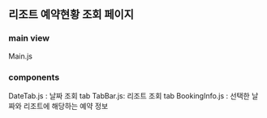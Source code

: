 ## 리조트 예약현황 조회 페이지

### main view
Main.js

### components
DateTab.js : 날짜 조회 tab
TabBar.js: 리조트 조회 tab
BookingInfo.js : 선택한 날짜와 리조트에 해당하는 예약 정보
